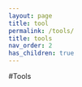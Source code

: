```yaml
---
layout: page
title: tool
permalink: /tools/
title: tools
nav_order: 2
has_children: true
---
```

#Tools

